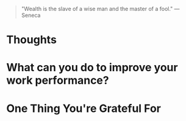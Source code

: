 
> \"Wealth is the slave of a wise man and the master of a fool.\" — Seneca

# Thoughts

# What can you do to improve your work performance?

# One Thing You're Grateful For

